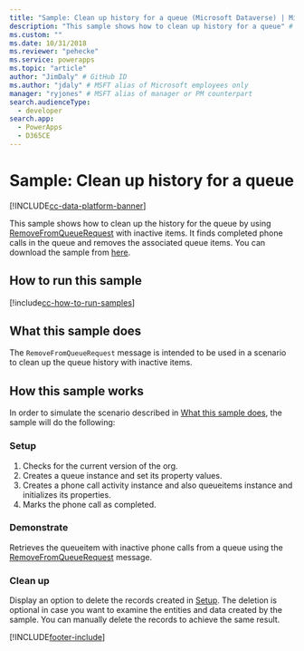 ```yaml
---
title: "Sample: Clean up history for a queue (Microsoft Dataverse) | Microsoft Docs" # Intent and product brand in a unique string of 43-59 chars including spaces
description: "This sample shows how to clean up history for a queue" # 115-145 characters including spaces. This abstract displays in the search result.
ms.custom: ""
ms.date: 10/31/2018
ms.reviewer: "pehecke"
ms.service: powerapps
ms.topic: "article"
author: "JimDaly" # GitHub ID
ms.author: "jdaly" # MSFT alias of Microsoft employees only
manager: "ryjones" # MSFT alias of manager or PM counterpart
search.audienceType: 
  - developer
search.app: 
  - PowerApps
  - D365CE
---
```

# Sample: Clean up history for a queue

[!INCLUDE[cc-data-platform-banner](../../../../includes/cc-data-platform-banner.md)]

<!-- https://docs.microsoft.com/dynamics365/customer-engagement/developer/sample-clean-up-history-queue-early-bound -->

This sample shows how to clean up the history for the queue by using [RemoveFromQueueRequest](/dotnet/api/microsoft.crm.sdk.messages.removefromqueuerequest?view=dynamics-general-ce-9) with inactive items. It finds completed phone calls in the queue and removes the associated queue items. You can download the sample from [here](https://github.com/Microsoft/PowerApps-Samples/tree/master/cds/orgsvc/C%23/CleanHistoryQueue).

## How to run this sample

[!include[cc-how-to-run-samples](../../includes/cc-how-to-run-samples.md)]

## What this sample does

The `RemoveFromQueueRequest` message is intended to be used in a scenario to clean up the queue history with inactive items.

## How this sample works

In order to simulate the scenario described in [What this sample does](#what-this-sample-does), the sample will do the following:

### Setup

1. Checks for the current version of the org.
2. Creates a queue instance and set its property values.
3. Creates a phone call activity instance and also queueitems instance and initializes its properties.
4. Marks the phone call as completed. 

### Demonstrate

Retrieves the queueitem with inactive phone calls from a queue using the [RemoveFromQueueRequest](/dotnet/api/microsoft.crm.sdk.messages.removefromqueuerequest?view=dynamics-general-ce-9) message.

### Clean up

Display an option to delete the records created in [Setup](#setup). The deletion is optional in case you want to examine the entities and data created by the sample. You can manually delete the records to achieve the same result.


[!INCLUDE[footer-include](../../../../includes/footer-banner.md)]